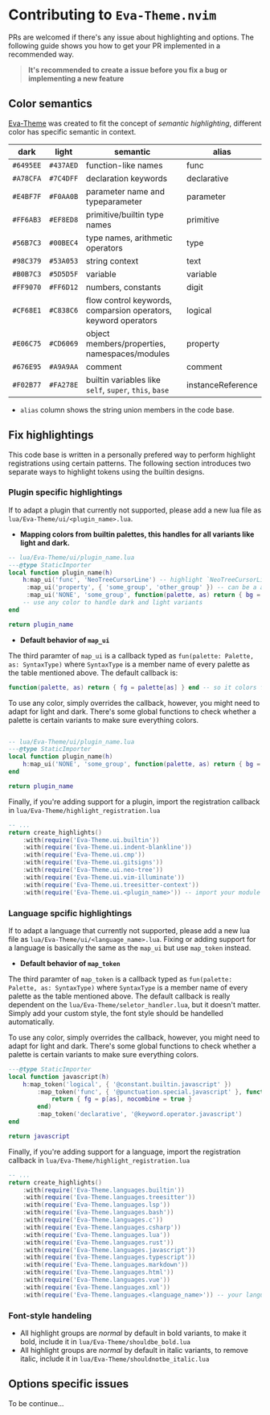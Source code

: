 # Contributing to `Eva-Theme.nvim`

PRs are welcomed if there's any issue about highlighting and options. The following guide shows you how to get your PR implemented in a recommended way.

> **It's recommended to create a issue before you fix a bug or implementing a new feature**

## Color semantics

[Eva-Theme](https://github.com/fisheva/Eva-Theme) was created to fit the concept of *semantic highlighting*, different color has specific semantic in context.

|dark|light|semantic|alias|
|---|---|---|---|
|`#6495EE`|`#437AED`|function-like names|func|
|`#A78CFA`|`#7C4DFF`|declaration keywords|declarative|
|`#E4BF7F`|`#F0AA0B`|parameter name and typeparameter|parameter|
|`#FF6AB3`|`#EF8ED8`|primitive/builtin type names|primitive|
|`#56B7C3`|`#00BEC4`|type names, arithmetic operators|type|
|`#98C379`|`#53A053`|string context|text|
|`#B0B7C3`|`#5D5D5F`|variable|variable|
|`#FF9070`|`#FF6D12`|numbers, constants|digit|
|`#CF68E1`|`#C838C6`|flow control keywords, comparsion operators, keyword operators|logical|
|`#E06C75`|`#CD6069`|object members/properties, namespaces/modules|property|
|`#676E95`|`#A9A9AA`|comment|comment|
|`#F02B77`|`#FA278E`|builtin variables like `self`, `super`, `this`, `base`|instanceReference|

- `alias` column shows the string union members in the code base.

## Fix highlightings

This code base is written in a personally prefered way to perform highlight registrations using certain patterns.
The following section introduces two separate ways to highlight tokens using the builtin designs.

### Plugin specific highlightings

If to adapt a plugin that currently not supported, please add a new lua file as `lua/Eva-Theme/ui/<plugin_name>.lua`.

- **Mapping colors from builtin palettes, this handles for all variants like light and dark.**

```lua
-- lua/Eva-Theme/ui/plugin_name.lua
---@type StaticImporter
local function plugin_name(h)
    h:map_ui('func', 'NeoTreeCursorLine') -- highlight `NeoTreeCursorLine` with the color `func` from a palette
     :map_ui('property', { 'some_group', 'other_group' }) -- can be a array that maps multiple highlight groups with a same rule
     :map_ui('NONE', 'some_group', function(palette, as) return { bg = IsDark(palette) and 'red' or 'blue' } end)
    -- use any color to handle dark and light variants
end

return plugin_name
```

- **Default behavior of `map_ui`**

The third paramter of `map_ui` is a callback typed as `fun(palette: Palette, as: SyntaxType)` where `SyntaxType` is a member name of every palette as the table mentioned above.
The default callback is:

```lua
function(palette, as) return { fg = palette[as] } end -- so it colors foreground by default using specific palette color
```

To use any color, simply overrides the callback, however, you might need to adapt for light and dark.
There's some global functions to check whether a palette is certain variants to make sure everything colors.

```lua

-- lua/Eva-Theme/ui/plugin_name.lua
---@type StaticImporter
local function plugin_name(h)
    h:map_ui('NONE', 'some_group', function(palette, as) return { bg = IsDark(palette) and 'red' or 'blue' } end)
end

return plugin_name
```

Finally, if you're adding support for a plugin, import the registration callback in `lua/Eva-Theme/highlight_registration.lua`

```lua
-- ...
return create_highlights()
    :with(require('Eva-Theme.ui.builtin'))
    :with(require('Eva-Theme.ui.indent-blankline'))
    :with(require('Eva-Theme.ui.cmp'))
    :with(require('Eva-Theme.ui.gitsigns'))
    :with(require('Eva-Theme.ui.neo-tree'))
    :with(require('Eva-Theme.ui.vim-illuminate'))
    :with(require('Eva-Theme.ui.treesitter-context'))
    :with(require('Eva-Theme.ui.<plugin_name>')) -- import your module here
```

### Language spcific highlightings

If to adapt a language that currently not supported, please add a new lua file as `lua/Eva-Theme/ui/<language_name>.lua`.
Fixing or adding support for a language is basically the same as the `map_ui` but use `map_token` instead.

- **Default behavior of `map_token`**

The third paramter of `map_token` is a callback typed as `fun(palette: Palette, as: SyntaxType)` where `SyntaxType` is a member name of every palette as the table mentioned above.
The default callback is really dependent on the `lua/Eva-Theme/seletor_handler.lua`, but it doesn't matter. Simply add your custom style, the font style should be handelled automatically.

To use any color, simply overrides the callback, however, you might need to adapt for light and dark.
There's some global functions to check whether a palette is certain variants to make sure everything colors.

```lua
---@type StaticImporter
local function javascript(h)
    h:map_token('logical', { '@constant.builtin.javascript' })
        :map_token('func', { '@punctuation.special.javascript' }, function(p, as)
            return { fg = p[as], nocombine = true }
        end)
        :map_token('declarative', '@keyword.operator.javascript')
end

return javascript
```

Finally, if you're adding support for a language, import the registration callback in `lua/Eva-Theme/highlight_registration.lua`

```lua
-- ...
return create_highlights()
    :with(require('Eva-Theme.languages.builtin'))
    :with(require('Eva-Theme.languages.treesitter'))
    :with(require('Eva-Theme.languages.lsp'))
    :with(require('Eva-Theme.languages.bash'))
    :with(require('Eva-Theme.languages.c'))
    :with(require('Eva-Theme.languages.csharp'))
    :with(require('Eva-Theme.languages.lua'))
    :with(require('Eva-Theme.languages.rust'))
    :with(require('Eva-Theme.languages.javascript'))
    :with(require('Eva-Theme.languages.typescript'))
    :with(require('Eva-Theme.languages.markdown'))
    :with(require('Eva-Theme.languages.html'))
    :with(require('Eva-Theme.languages.vue'))
    :with(require('Eva-Theme.languages.xml'))
    :with(require('Eva-Theme.languages.<language_name>')) -- your language here!
```

### Font-style handeling

- All highlight groups are *normal* by default in bold variants, to make it bold, include it in `lua/Eva-Theme/shouldbe_bold.lua`
- All highlight groups are *normal* by default in italic variants, to remove italic, include it in `lua/Eva-Theme/shouldnotbe_italic.lua`

## Options specific issues

To be continue...
